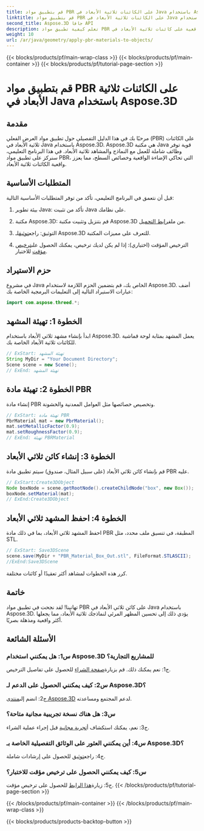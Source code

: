 ```yaml
---
title: قم بتطبيق مواد PBR على الكائنات ثلاثية الأبعاد في Java باستخدام Aspose.3D
linktitle: قم بتطبيق مواد PBR على الكائنات ثلاثية الأبعاد في Java باستخدام Aspose.3D
second_title: Aspose.3D جافا API
description: تعلم كيفية تطبيق مواد PBR واقعية على كائنات ثلاثية الأبعاد في Java باستخدام Aspose.3D. تحسين الجودة المرئية من خلال العرض الفعلي.
weight: 10
url: /ar/java/geometry/apply-pbr-materials-to-objects/
---
```


{{< blocks/products/pf/main-wrap-class >}}
{{< blocks/products/pf/main-container >}}
{{< blocks/products/pf/tutorial-page-section >}}

# قم بتطبيق مواد PBR على الكائنات ثلاثية الأبعاد في Java باستخدام Aspose.3D

## مقدمة

مرحبًا بك في هذا الدليل التفصيلي حول تطبيق مواد العرض الفعلي (PBR) على الكائنات ثلاثية الأبعاد في Java باستخدام Aspose.3D. Aspose.3D هي مكتبة Java قوية توفر وظائف شاملة للعمل مع النماذج والمشاهد ثلاثية الأبعاد. في هذا البرنامج التعليمي، سنركز على تطبيق مواد PBR، التي تحاكي الإضاءة الواقعية وخصائص السطح، مما يعزز واقعية الكائنات ثلاثية الأبعاد.

## المتطلبات الأساسية

قبل أن نتعمق في البرنامج التعليمي، تأكد من توفر المتطلبات الأساسية التالية:

1. بيئة تطوير Java: تأكد من تثبيت Java على نظامك.

2.  مكتبة Aspose.3D: قم بتنزيل وتثبيت مكتبة Aspose.3D من ملف[رابط التحميل](https://releases.aspose.com/3d/java/).

3.  التوثيق: راجع[توثيق](https://reference.aspose.com/3d/java/)لـ Aspose.3D للتعرف على مميزات المكتبة.

4.  الترخيص المؤقت (اختياري): إذا لم يكن لديك ترخيص، يمكنك الحصول على[ترخيص مؤقت](https://purchase.aspose.com/temporary-license/) للاختبار.

## حزم الاستيراد

في مشروع Java الخاص بك، قم بتضمين الحزم اللازمة لاستخدام Aspose.3D. أضف عبارات الاستيراد التالية إلى التعليمات البرمجية الخاصة بك:

```java
import com.aspose.threed.*;
```

## الخطوة 1: تهيئة المشهد

ابدأ بإنشاء مشهد ثلاثي الأبعاد باستخدام Aspose.3D. يعمل المشهد بمثابة لوحة قماشية للكائنات ثلاثية الأبعاد الخاصة بك.

```java
// ExStart: تهيئة المشهد
String MyDir = "Your Document Directory";
Scene scene = new Scene();
// ExEnd: تهيئة المشهد
```

## الخطوة 2: تهيئة مادة PBR

إنشاء مادة PBR وتخصيص خصائصها مثل العوامل المعدنية والخشونة.

```java
// ExStart: تهيئة مادة PBR
PbrMaterial mat = new PbrMaterial();
mat.setMetallicFactor(0.9);
mat.setRoughnessFactor(0.9);
// ExEnd: تهيئة PBRMaterial
```

## الخطوة 3: إنشاء كائن ثلاثي الأبعاد

قم بإنشاء كائن ثلاثي الأبعاد (على سبيل المثال، صندوق) سيتم تطبيق مادة PBR عليه.

```java
// ExStart:Create3DObject
Node boxNode = scene.getRootNode().createChildNode("box", new Box());
boxNode.setMaterial(mat);
// ExEnd:Create3DObject
```

## الخطوة 4: احفظ المشهد ثلاثي الأبعاد

احفظ المشهد ثلاثي الأبعاد، بما في ذلك مادة PBR المطبقة، في تنسيق ملف محدد، مثل STL.

```java
// ExStart: Save3DScene
scene.save(MyDir + "PBR_Material_Box_Out.stl", FileFormat.STLASCII);
//ExEnd:Save3DScene
```

كرر هذه الخطوات لمشاهد أكثر تعقيدًا أو كائنات مختلفة.

## خاتمة

تهانينا! لقد نجحت في تطبيق مواد PBR على كائن ثلاثي الأبعاد في Java باستخدام Aspose.3D. يؤدي ذلك إلى تحسين المظهر المرئي لنماذجك ثلاثية الأبعاد، مما يجعلها أكثر واقعية ومذهلة بصريًا.

## الأسئلة الشائعة

### س1: هل يمكنني استخدام Aspose.3D للمشاريع التجارية؟

 ج1: نعم يمكنك ذلك. قم بزيارة[صفحة الشراء](https://purchase.aspose.com/buy) للحصول على تفاصيل الترخيص.

### س2: كيف يمكنني الحصول على الدعم لـ Aspose.3D؟

 ج2: انضم إلى[منتدى Aspose.3D](https://forum.aspose.com/c/3d/18) لدعم المجتمع ومساعدته.

### س3: هل هناك نسخة تجريبية مجانية متاحة؟

 ج3: نعم، يمكنك استكشاف أ[تجربة مجانية](https://releases.aspose.com/) قبل إجراء عملية الشراء.

### س4: أين يمكنني العثور على الوثائق التفصيلية الخاصة بـ Aspose.3D؟

 ج4: راجع[توثيق](https://reference.aspose.com/3d/java/) للحصول على إرشادات شاملة.

### س5: كيف يمكنني الحصول على ترخيص مؤقت للاختبار؟

 ج5: زيارة[هذا الرابط](https://purchase.aspose.com/temporary-license/) للحصول على ترخيص مؤقت.
{{< /blocks/products/pf/tutorial-page-section >}}

{{< /blocks/products/pf/main-container >}}
{{< /blocks/products/pf/main-wrap-class >}}

{{< blocks/products/products-backtop-button >}}
